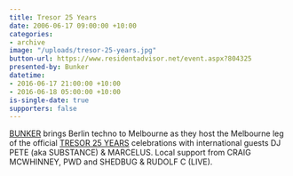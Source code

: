```yaml
---
title: Tresor 25 Years
date: 2006-06-17 09:00:00 +10:00
categories:
- archive
image: "/uploads/tresor-25-years.jpg"
button-url: https://www.residentadvisor.net/event.aspx?804325
presented-by: Bunker
datetime:
- 2016-06-17 21:00:00 +10:00
- 2016-06-18 05:00:00 +10:00
is-single-date: true
supporters: false
---
```


[BUNKER](http://bunker-music.com/) brings Berlin techno to Melbourne as they host the Melbourne leg of the official [TRESOR 25 YEARS](http://bunker-music.com/event/bunker-presents-tresor-25-years-june-2016/) celebrations with international guests DJ PETE (aka SUBSTANCE) & MARCELUS. Local support from CRAIG MCWHINNEY, PWD and SHEDBUG & RUDOLF C (LIVE).
